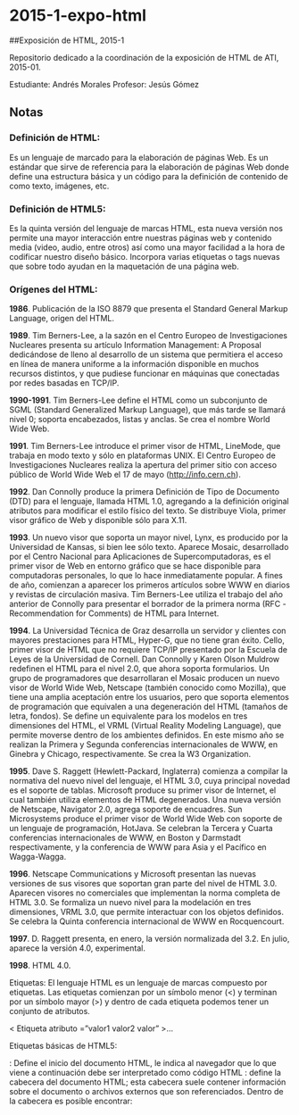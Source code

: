 # 2015-1-expo-html

##Exposición de HTML, 2015-1

Repositorio dedicado a la coordinación de la exposición de HTML de
ATI, 2015-01.

Estudiante: Andrés Morales Profesor: Jesús Gómez

## Notas

### Definición de HTML:

Es un lenguaje de marcado para la elaboración de páginas Web. Es un
estándar que sirve de referencia para la elaboración de páginas Web
donde define una estructura básica y un código para la definición de
contenido de como texto, imágenes, etc.

### Definición de HTML5:

Es la quinta versión del lenguaje de marcas HTML, esta nueva versión
nos permite una mayor interacción entre nuestras páginas web y
contenido media (video, audio, entre otros) así como una mayor
facilidad a la hora de codificar nuestro diseño básico. Incorpora
varias etiquetas o tags nuevas que sobre todo ayudan en la maquetación
de una página web.

### Orígenes del HTML:

**1986**. Publicación de la ISO 8879 que presenta el Standard General
Markup Language, origen del HTML.

**1989**. Tim Berners-Lee, a la sazón en el Centro Europeo de
Investigaciones Nucleares presenta su artículo Information Management:
A Proposal dedicándose de lleno al desarrollo de un sistema que
permitiera el acceso en línea de manera uniforme a la información
disponible en muchos recursos distintos, y que pudiese funcionar en
máquinas que conectadas por redes basadas en TCP/IP.

**1990-1991**. Tim Berners-Lee define el HTML como un subconjunto de
SGML (Standard Generalized Markup Language), que más tarde se llamará
nivel 0; soporta encabezados, listas y anclas. Se crea el nombre World
Wide Web.

**1991**. Tim Berners-Lee introduce el primer visor de HTML, LineMode,
que trabaja en modo texto y sólo en plataformas UNIX. El Centro
Europeo de Investigaciones Nucleares realiza la apertura del primer
sitio con acceso público de World Wide Web el 17 de mayo
(http://info.cern.ch).

**1992**. Dan Connolly produce la primera Definición de Tipo de
Documento (DTD) para el lenguaje, llamada HTML 1.0, agregando a la
definición original atributos para modificar el estilo físico del
texto. Se distribuye Viola, primer visor gráfico de Web y disponible
sólo para X.11.

**1993**. Un nuevo visor que soporta un mayor nivel, Lynx, es
producido por la Universidad de Kansas, si bien lee sólo
texto. Aparece Mosaic, desarrollado por el Centro Nacional para
Aplicaciones de Supercomputadoras, es el primer visor de Web en
entorno gráfico que se hace disponible para computadoras personales,
lo que lo hace inmediatamente popular. A fines de año, comienzan a
aparecer los primeros artículos sobre WWW en diarios y revistas de
circulación masiva. Tim Berners-Lee utiliza el trabajo del año
anterior de Connolly para presentar el borrador de la primera norma
(RFC -Recommendation for Comments) de HTML para Internet.

**1994**. La Universidad Técnica de Graz desarrolla un servidor y
clientes con mayores prestaciones para HTML, Hyper-G, que no tiene
gran éxito. Cello, primer visor de HTML que no requiere TCP/IP
presentado por la Escuela de Leyes de la Universidad de Cornell. Dan
Connolly y Karen Olson Muldrow redefinen el HTML para el nivel 2.0,
que ahora soporta formularios. Un grupo de programadores que
desarrollaran el Mosaic producen un nuevo visor de World Wide Web,
Netscape (también conocido como Mozilla), que tiene una amplia
aceptación entre los usuarios, pero que soporta elementos de
programación que equivalen a una degeneración del HTML (tamaños de
letra, fondos). Se define un equivalente para los modelos en tres
dimensiones del HTML, el VRML (Virtual Reality Modeling Language), que
permite moverse dentro de los ambientes definidos. En este mismo año
se realizan la Primera y Segunda conferencias internacionales de WWW,
en Ginebra y Chicago, respectivamente. Se crea la W3 Organization.

**1995**. Dave S. Raggett (Hewlett-Packard, Inglaterra) comienza a
compilar la normativa del nuevo nivel del lenguaje, el HTML 3.0, cuya
principal novedad es el soporte de tablas. Microsoft produce su primer
visor de Internet, el cual también utiliza elementos de HTML
degenerados. Una nueva versión de Netscape, Navigator 2.0, agrega
soporte de encuadres. Sun Microsystems produce el primer visor de
World Wide Web con soporte de un lenguaje de programación, HotJava. Se
celebran la Tercera y Cuarta conferencias internacionales de WWW, en
Boston y Darmstadt respectivamente, y la conferencia de WWW para Asia
y el Pacífico en Wagga-Wagga.

**1996**. Netscape Communications y Microsoft presentan las nuevas
versiones de sus visores que soportan gran parte del nivel de HTML
3.0. Aparecen visores no comerciales que implementan la norma completa
de HTML 3.0. Se formaliza un nuevo nivel para la modelación en tres
dimensiones, VRML 3.0, que permite interactuar con los objetos
definidos. Se celebra la Quinta conferencia internacional de WWW en
Rocquencourt.

**1997**. D. Raggett presenta, en enero, la versión normalizada del
3.2. En julio, aparece la versión 4.0, experimental.

**1998**. HTML 4.0.






Etiquetas: El lenguaje HTML es un lenguaje de marcas compuesto por
etiquetas. Las etiquetas comienzan por un símbolo menor (<) y terminan
por un símbolo mayor (>) y dentro de cada etiqueta podemos tener un
conjunto de atributos.

< Etiqueta atributo =”valor1 valor2 valor” >…</Etiqueta>

Etiquetas básicas de HTML5:

<html>: Define el inicio del documento HTML, le indica al navegador
que lo que viene a continuación debe ser interpretado como código HTML

<head>: define la cabecera del documento HTML; esta cabecera suele
contener información sobre el documento o archivos externos que son
referenciados. Dentro de la cabecera es posible encontrar: <title>:
define el título de la página.  <link>: para vincular el sitio a hojas
de estilo o iconos.  <style>: para colocar el estilo con CSS interno
en la página.

<body>: Define el contenido principal o cuerpo del documento. Esta es
la parte del documento HTML que se muestra en el navegador. Dentro del
<body> es posible encontrar numerosas etiquetas. A continuación se
indican algunas a modo de ejemplo:

<h1> a <h6>: encabezados o títulos del documento con diferente
relevancia.

<input> : Para campos de texto y otros elementos de formulario.

<table>: define una tabla.

<tr>: fila de una tabla.

<td>: celda de una tabla (debe estar dentro de una fila) <a>: enlace
dentro o fuera del sitio web.

<div>: división de la página.

<img>: imagen. Requiere del atributo src, que indica la ruta en la que
se encuentra la imagen.

<li><ol><ul>: etiquetas para listas.

<strong>: texto en negrita.

<section>: Será una zona de un elemento.

<article>: Representa a cada un post, una noticia, o artículo.

<aside>: Es la barra lateral donde hay contenido relacionado con la
página.

<header>: La cabecera de un documento o sección.

<footer>: El pie de página de un documento <nav>: zona que indica la
navegación de la web por un documento.